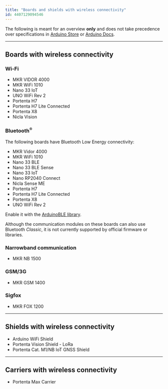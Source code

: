```yaml
---
title: "Boards and shields with wireless connectivity"
id: 4407129094546
---
```


The following is meant for an overview **only** and does not take precedence over specifications in [Arduino Store](https://store.arduino.cc/) or [Arduino Docs](https://docs.arduino.cc/).

---

## Boards with wireless connectivity

### Wi-Fi

* MKR VIDOR 4000
* MKR WiFi 1010
* Nano 33 IoT
* UNO WiFi Rev 2
* Portenta H7
* Portenta H7 Lite Connected
* Portenta X8
* Nicla Vision

### Bluetooth<sup>®</sup>

The following boards have Bluetooth Low Energy connectivity:

* MKR Vidor 4000
* MKR WiFi 1010
* Nano 33 BLE
* Nano 33 BLE Sense
* Nano 33 IoT
* Nano RP2040 Connect
* Nicla Sense ME
* Portenta H7
* Portenta H7 Lite Connected
* Portenta X8
* UNO WiFi Rev 2

Enable it with the [ArduinoBLE library](https://www.arduino.cc/reference/en/libraries/arduinoble/).

Although the communication modules on these boards can also use Bluetooth _Classic_, it is not currently supported by official firmware or libraries.

### Narrowband communication

* MKR NB 1500

### GSM/3G

* MKR GSM 1400

### Sigfox

* MKR FOX 1200

---

## Shields with wireless connectivity

* Arduino WiFi Shield
* Portenta Vision Shield - LoRa
* Portenta Cat. M1/NB IoT GNSS Shield

---

## Carriers with wireless connectivity

* Portenta Max Carrier
